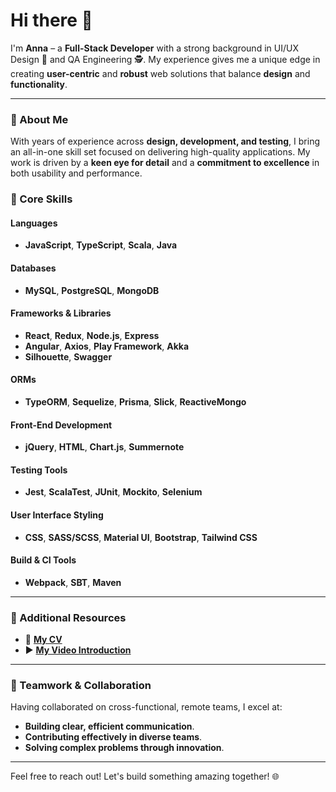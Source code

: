 # Hi there 👋

I'm **Anna** – a **Full-Stack Developer** with a strong background in UI/UX Design 🎨 and QA Engineering 🕵️. My experience gives me a unique edge in creating **user-centric** and **robust** web solutions that balance **design** and **functionality**.

---

### 🚀 About Me
With years of experience across **design, development, and testing**, I bring an all-in-one skill set focused on delivering high-quality applications. My work is driven by a **keen eye for detail** and a **commitment to excellence** in both usability and performance.

### 🌟 Core Skills

#### **Languages**
- **JavaScript**, **TypeScript**, **Scala**, **Java**

#### **Databases**
- **MySQL**, **PostgreSQL**, **MongoDB**

#### **Frameworks & Libraries**
- **React**, **Redux**, **Node.js**, **Express**
- **Angular**, **Axios**, **Play Framework**, **Akka**
- **Silhouette**, **Swagger**

#### **ORMs**
- **TypeORM**, **Sequelize**, **Prisma**, **Slick**, **ReactiveMongo**

#### **Front-End Development**
- **jQuery**, **HTML**, **Chart.js**, **Summernote**

#### **Testing Tools**
- **Jest**, **ScalaTest**, **JUnit**, **Mockito**, **Selenium**

#### **User Interface Styling**
- **CSS**, **SASS/SCSS**, **Material UI**, **Bootstrap**, **Tailwind CSS**

#### **Build & CI Tools**
- **Webpack**, **SBT**, **Maven**

---

### 📎 Additional Resources

- 📄 **[My CV](https://drive.google.com/file/d/1-tBpZ85mU_oUAqGM-_NR5gS9TXAp24mX/view?usp=sharing)**
- ▶️ **[My Video Introduction](https://youtu.be/_AA03muBg7c)**

---

### 🤝 Teamwork & Collaboration

Having collaborated on cross-functional, remote teams, I excel at:
- **Building clear, efficient communication**.
- **Contributing effectively in diverse teams**.
- **Solving complex problems through innovation**.

--- 

Feel free to reach out! Let's build something amazing together! 🌐
